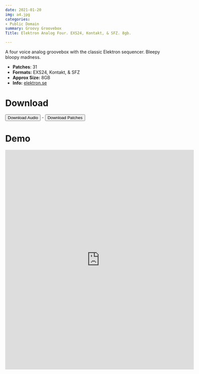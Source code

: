 ```yaml
---
date: 2021-01-20
img: a4.jpg
categories:
- Public Domain
summary: Groovy Groovebox
Title: Elektron Analog Four. EXS24, Kontakt, & SFZ. 8gb.

---
```

A four voice analog groovebox with the classic Elektron sequencer. Bleepy bloopy madness.

-  **Patches**: 31
-   **Formats:** EXS24, Kontakt, & SFZ
-   **Approx Size:** 8GB
-   **Info:** [elektron.se](https://www.elektron.se/legacy-products/)


# Download

<div class="buttons"> <a href="https://www.dropbox.com/sh/s8f3oe1b6nvoa4w/AAAMOPix7JvS1Ce69l7KEot0a?dl=0"> <button>Download Audio</button></a> - <a href="https://github.com/publicsamples/Elektron-Analog-4"> <button>Download Patches</button></a></div>

# Demo


<iframe width="600" height="700" src="https://www.modularsamples.com/Demos/demos/a4.html" frameborder="0" allow="accelerometer; autoplay; clipboard-write; encrypted-media; gyroscope; picture-in-picture" allowfullscreen></iframe>